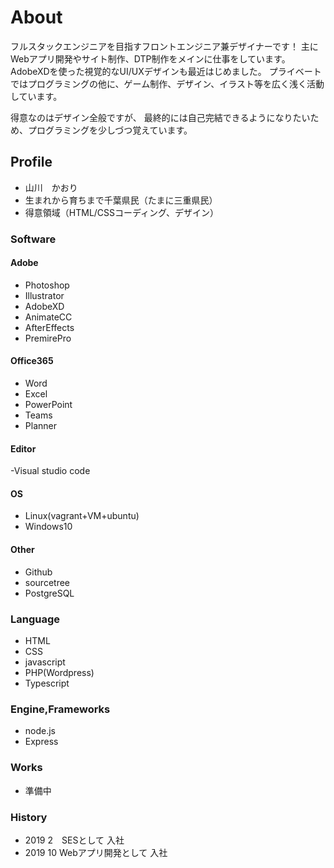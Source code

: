 # About

フルスタックエンジニアを目指すフロントエンジニア兼デザイナーです！
主にWebアプリ開発やサイト制作、DTP制作をメインに仕事をしています。
AdobeXDを使った視覚的なUI/UXデザインも最近はじめました。
プライベートではプログラミングの他に、ゲーム制作、デザイン、イラスト等を広く浅く活動しています。

得意なのはデザイン全般ですが、
最終的には自己完結できるようになりたいため、プログラミングを少しづつ覚えています。

## Profile
- 山川　かおり
- 生まれから育ちまで千葉県民（たまに三重県民）
- 得意領域（HTML/CSSコーディング、デザイン）

### Software
#### Adobe
- Photoshop
- Illustrator
- AdobeXD
- AnimateCC
- AfterEffects
- PremirePro

#### Office365
- Word
- Excel
- PowerPoint
- Teams
- Planner

#### Editor
-Visual studio code

#### OS
- Linux(vagrant+VM+ubuntu)
- Windows10

#### Other
- Github
- sourcetree
- PostgreSQL

### Language
- HTML
- CSS
- javascript
- PHP(Wordpress)
- Typescript

### Engine,Frameworks
- node.js
- Express

### Works
- 準備中

### History
- 2019 2　SESとして 入社
- 2019 10 Webアプリ開発として 入社

